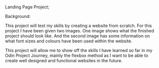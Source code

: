 Landing Page Project;

Background:

This project will test my skills by creating a website from scratch. For this project I have been given two images. One image shows what the finished project should look like. And the second image has some information on what font sizes and colours have been used within the website. 

This project will allow me to show off the skills I have learned so far in my Odin Project Journey, mainly the flexbox method as I want to be able to create well designed and functional websites in the future. 